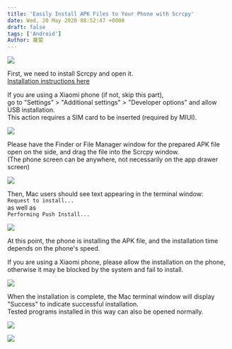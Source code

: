 ```yaml
---
title: 'Easily Install APK Files to Your Phone with Scrcpy'
date: Wed, 20 May 2020 08:52:47 +0000
draft: false
tags: ['Android']
Author: 蘿蔔
---
```


![](https://static-a1.steveyi.net/media/blog/2020052008515768.png)

First, we need to install Scrcpy and open it.  
[Installation instructions here](https://blog.steveyi.net/scrcpy-android)  

If you are using a Xiaomi phone (if not, skip this part),  
go to "Settings" > "Additional settings" > "Developer options" and allow USB installation.  
This action requires a SIM card to be inserted (required by MIUI).

![](https://static-a1.steveyi.net/media/blog/2020052014230696.jpg)

Please have the Finder or File Manager window for the prepared APK file open on the side, and drag the file into the Scrcpy window.  
(The phone screen can be anywhere, not necessarily on the app drawer screen)

![](https://blog.steveyi.net/wp-content/uploads/media/blog/2020052008324389.gif)

Then, Mac users should see text appearing in the terminal window:  
`Request to install...`  
as well as  
`Performing Push Install...`

![](https://static-a1.steveyi.net/media/blog/2020052008374716.png)

At this point, the phone is installing the APK file, and the installation time depends on the phone's speed.

If you are using a Xiaomi phone, please allow the installation on the phone, otherwise it may be blocked by the system and fail to install.

![](https://static-a1.steveyi.net/media/blog/2020052014251266.jpg)

  
When the installation is complete, the Mac terminal window will display "Success" to indicate successful installation.  
Tested programs installed in this way can also be opened normally.

![](https://static-a1.steveyi.net/media/blog/2020052008425289.png)

![](https://blog.steveyi.net/wp-content/uploads/media/blog/2020052008464950.gif)